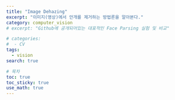 ```yaml
---
title: "Image Dehazing"
excerpt: "이미지(영상)에서 안개를 제거하는 방법론을 알아본다."
category: computer_vision
# excerpt: "Github에 공개되어있는 대표적인 Face Parsing 실험 및 비교"

# categories:
#  - CV
tags:
  - vision
search: true

# 목차
toc: true  
toc_sticky: true 
use_math: true
---
```


